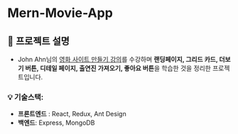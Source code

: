# Mern-Movie-App

## 📝 프로젝트 설명
- John Ahn님의 [영화 사이트 만들기 강의](https://www.inflearn.com/course/%EB%94%B0%EB%9D%BC%ED%95%98%EB%A9%B0-%EB%B0%B0%EC%9A%B0%EB%8A%94-%EB%85%B8%EB%93%9C-%EB%A6%AC%EC%95%A1%ED%8A%B8-%EC%98%81%ED%99%94%EC%82%AC%EC%9D%B4%ED%8A%B8-%EB%A7%8C%EB%93%A4%EA%B8%B0)를 수강하며 **랜딩페이지, 그리드 카드, 더보기 버튼, 디테일 페이지, 출연진 가져오기, 좋아요 버튼**을 학습한 것을 정리한 프로젝트입니다.

### 💡 기술스택:
- **프론트엔드** : React, Redux, Ant Design
- **백엔드**: Express, MongoDB
